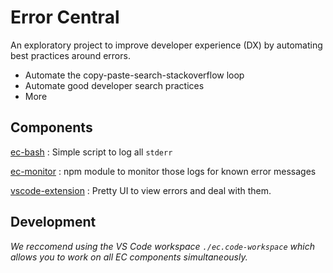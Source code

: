 # Error Central

An exploratory project to improve developer experience (DX) by automating best
practices around errors.

- Automate the copy-paste-search-stackoverflow loop
- Automate good developer search practices
- More

## Components

[ec-bash](ec-bash)
: Simple script to log all `stderr`

[ec-monitor](ec-monitor)
: npm module to monitor those logs for known error messages

[vscode-extension](vscode-extension)
: Pretty UI to view errors and deal with them.

## Development

_We reccomend using the VS Code workspace `./ec.code-workspace` which allows
you to work on all EC components simultaneously._
